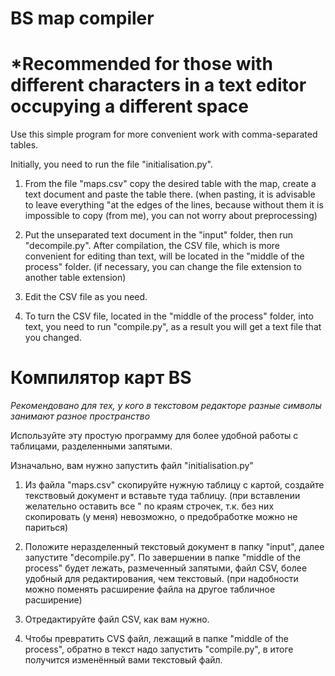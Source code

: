 # BS map compiler
# *Recommended for those with different characters in a text editor occupying a different space

Use this simple program for more convenient work with comma-separated tables.

Initially, you need to run the file "initialisation.py".

1. From the file "maps.csv" copy the desired table with the map, create a text document and paste the table there.
(when pasting, it is advisable to leave everything "at the edges of the lines, because without them it is impossible to copy (from me), you can not worry about preprocessing)

2. Put the unseparated text document in the "input" folder, then run "decompile.py". After compilation, the CSV file, which is more convenient for editing than text, will be located in the "middle of the process" folder.
(if necessary, you can change the file extension to another table extension)

3. Edit the CSV file as you need.

4. To turn the CSV file, located in the "middle of the process" folder, into text, you need to run "compile.py", as a result you will get a text file that you changed.

# Компилятор карт BS
*Рекомендовано для тех, у кого в текстовом редакторе разные символы занимают разное пространство*

Используйте эту простую программу для более удобной работы с таблицами, разделенными запятыми.

Изначально, вам нужно запустить файл "initialisation.py"

1. Из файла "maps.csv" скопируйте нужную таблицу с картой, создайте текствовый документ и вставьте туда таблицу.
(при вставлении желательно оставить все " по краям строчек, т.к. без них скопировать (у меня) невозможно, о предобработке можно не париться)

2. Положите неразделенный текстовый документ в папку "input", далее запустите "decompile.py". По завершении в папке "middle of the process" будет лежать, размеченный запятыми, файл CSV, более удобный для редактирования, чем текстовый.
(при надобности можно поменять расширение файла на другое табличное расширение)

3. Отредактируйте файл CSV, как вам нужно.

4. Чтобы превратить CVS файл, лежащий в папке "middle of the process", обратно в текст надо запустить "compile.py", в итоге получится изменённый вами текстовый файл.

